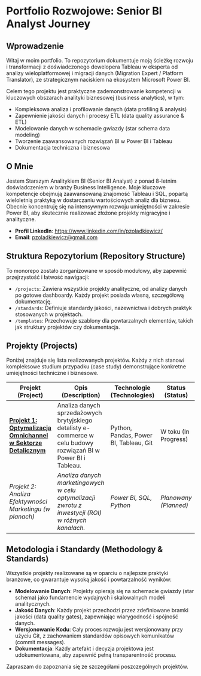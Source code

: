 # Portfolio Rozwojowe: Senior BI Analyst Journey

## Wprowadzenie

Witaj w moim portfolio. To repozytorium dokumentuje moją ścieżkę rozwoju i transformacji z doświadczonego dewelopera Tableau w eksperta od analizy wieloplatformowej i migracji danych (Migration Expert / Platform Translator), ze strategicznym naciskiem na ekosystem Microsoft Power BI.

Celem tego projektu jest praktyczne zademonstrowanie kompetencji w kluczowych obszarach analityki biznesowej (business analytics), w tym:

*   Kompleksowa analiza i profilowanie danych (data profiling & analysis)
*   Zapewnienie jakości danych i procesy ETL (data quality assurance & ETL)
*   Modelowanie danych w schemacie gwiazdy (star schema data modeling)
*   Tworzenie zaawansowanych rozwiązań BI w Power BI i Tableau
*   Dokumentacja techniczna i biznesowa

## O Mnie

Jestem Starszym Analitykiem BI (Senior BI Analyst) z ponad 8-letnim doświadczeniem w branży Business Intelligence. Moje kluczowe kompetencje obejmują zaawansowaną znajomość Tableau i SQL, popartą wieloletnią praktyką w dostarczaniu wartościowych analiz dla biznesu. Obecnie koncentruję się na intensywnym rozwoju umiejętności w zakresie Power BI, aby skutecznie realizować złożone projekty migracyjne i analityczne.

*   **Profil LinkedIn**: https://www.linkedin.com/in/pzoladkiewicz/
*   **Email**: pzoladkiewicz@gmail.com

## Struktura Repozytorium (Repository Structure)

To monorepo zostało zorganizowane w sposób modułowy, aby zapewnić przejrzystość i łatwość nawigacji:

*   `/projects`: Zawiera wszystkie projekty analityczne, od analizy danych po gotowe dashboardy. Każdy projekt posiada własną, szczegółową dokumentację.
*   `/standards`: Definiuje standardy jakości, nazewnictwa i dobrych praktyk stosowanych w projektach.
*   `/templates`: Przechowuje szablony dla powtarzalnych elementów, takich jak struktury projektów czy dokumentacja.

## Projekty (Projects)

Poniżej znajduje się lista realizowanych projektów. Każdy z nich stanowi kompleksowe studium przypadku (case study) demonstrujące konkretne umiejętności techniczne i biznesowe.

| Projekt (Project)                                                                    | Opis (Description)                                                                                                                  | Technologie (Technologies)                  | Status (Status)      |
| ------------------------------------------------------------------------------------ | ----------------------------------------------------------------------------------------------------------------------------------- | ------------------------------------------- | -------------------- |
| **[Projekt 1: Optymalizacja Omnichannel w Sektorze Detalicznym](./projects/Retail-Omnichannel-Optimization/README.md)** | Analiza danych sprzedażowych brytyjskiego detalisty e-commerce w celu budowy rozwiązań BI w Power BI i Tableau. | Python, Pandas, Power BI, Tableau, Git      | W toku (In Progress) |
| *Projekt 2: Analiza Efektywności Marketingu (w planach)*                                 | *Analiza danych marketingowych w celu optymalizacji zwrotu z inwestycji (ROI) w różnych kanałach.*                            | *Power BI, SQL, Python*                     | *Planowany (Planned)*    |

## Metodologia i Standardy (Methodology & Standards)

Wszystkie projekty realizowane są w oparciu o najlepsze praktyki branżowe, co gwarantuje wysoką jakość i powtarzalność wyników:

*   **Modelowanie Danych**: Projekty opierają się na schemacie gwiazdy (star schema) jako fundamencie wydajnych i skalowalnych modeli analitycznych.
*   **Jakość Danych**: Każdy projekt przechodzi przez zdefiniowane bramki jakości (data quality gates), zapewniając wiarygodność i spójność danych.
*   **Wersjonowanie Kodu**: Cały proces rozwoju jest wersjonowany przy użyciu Git, z zachowaniem standardów opisowych komunikatów (commit messages).
*   **Dokumentacja**: Każdy artefakt i decyzja projektowa jest udokumentowana, aby zapewnić pełną transparentność procesu.

Zapraszam do zapoznania się ze szczegółami poszczególnych projektów.

